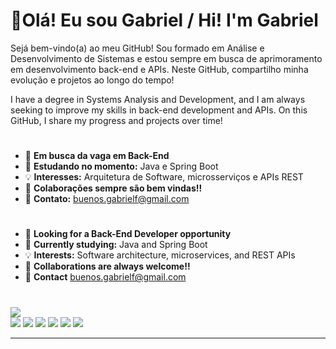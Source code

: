 # 🎉Olá! Eu sou Gabriel / Hi! I'm Gabriel

Sejá bem-vindo(a) ao meu GitHub!
Sou formado em Análise e Desenvolvimento de Sistemas e estou sempre em busca de aprimoramento em desenvolvimento back-end e APIs. Neste GitHub, compartilho minha evolução e projetos ao longo do tempo!

I have a degree in Systems Analysis and Development, and I am always seeking to improve my skills in back-end development and APIs. On this GitHub, I share my progress and projects over time!
#


- 🚀 **Em busca da vaga em Back-End**
- 📖 **Estudando no momento:** Java e Spring Boot
- 💡 **Interesses:** Arquitetura de Software, microsserviços e APIs REST
- 🤝 **Colaborações sempre são bem vindas!!**
- 📧 **Contato:** buenos.gabrielf@gmail.com
#
- 🚀 **Looking for a Back-End Developer opportunity**
- 📖 **Currently studying:** Java and Spring Boot
- 💡 **Interests:** Software architecture, microservices, and REST APIs
- 🤝 **Collaborations are always welcome!!**
- 📧 **Contact** buenos.gabrielf@gmail.com

#

<div>
   <a href="https://www.linkedin.com/in/gabriel-fogliarine/"><img src="https://github-readme-stats.vercel.app/api?username=Gabriel-buen0&show_icons=true&theme=dark"> </a>
</div>

<div>
  <img src="https://img.shields.io/badge/Python-14354C?style=for-the-badge&logo=python&logoColor=white">
  <img src="https://img.shields.io/badge/Java-ED8B00?style=for-the-badge&logo=openjdk&logoColor=white">
  <img src="https://img.shields.io/badge/Oracle-F80000?style=for-the-badge&logo=oracle&logoColor=black">
  <img src="https://img.shields.io/badge/Spring-6DB33F?style=for-the-badge&logo=spring&logoColor=white">
  <img src="https://img.shields.io/badge/Flask-000000?style=for-the-badge&logo=flask&logoColor=white">
  <img src="https://img.shields.io/badge/MySQL-00000F?style=for-the-badge&logo=mysql&logoColor=white">  
</div>

---
